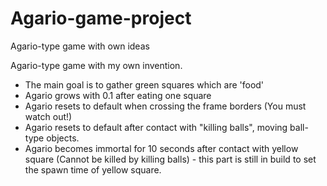 # Agario-game-project
Agario-type game with own ideas

Agario-type game with my own invention. 

- The main goal is to gather green squares which are 'food'
- Agario grows with 0.1 after eating one square
- Agario resets to default when crossing the frame borders (You must watch out!)
- Agario resets to default after contact with "killing balls", moving ball-type objects.
- Agario becomes immortal for 10 seconds after contact with yellow square (Cannot be killed by killing balls) - this part is still in build to set the spawn time of yellow square.

